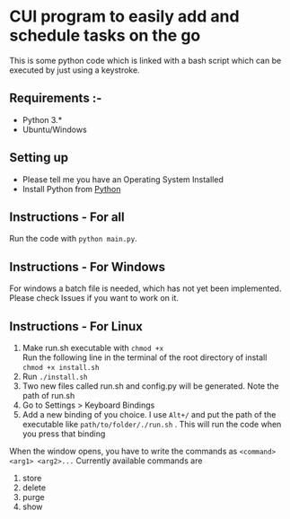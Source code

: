 # CUI program to easily add and schedule tasks on the go

This is some python code which is linked with a bash script which can be executed by just using a keystroke.

## **Requirements** :-
- Python 3.\*
- Ubuntu/Windows

## Setting up

- Please tell me you have an Operating System Installed
- Install Python from [Python](https://www.python.org)

## Instructions - For all

Run the code with `python main.py`.

## Instructions - For Windows

For windows a batch file is needed, which has not yet been implemented. Please check Issues if you want to work on it.

## Instructions - For Linux

1. Make run.sh executable with `chmod +x`<br>
Run the following line in the terminal of the root directory of install <br>
`chmod +x install.sh`
2. Run `./install.sh`
3. Two new files called run.sh and config.py will be generated. Note the path of run.sh
4. Go to Settings > Keyboard Bindings
5. Add a new binding of you choice. I use `Alt+/` and put the path of the executable like `path/to/folder/./run.sh` . This will run the code when you press that binding


When the window opens, you have to write the commands as `<command> <arg1> <arg2>...`
Currently available commands are 

1. store
2. delete
3. purge
4. show
